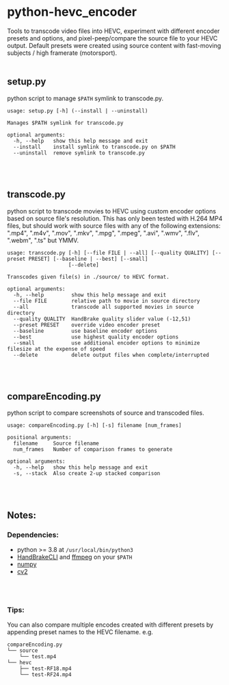 # python-hevc_encoder

Tools to transcode video files into HEVC, experiment with different encoder presets and options, and pixel-peep/compare the source file to your HEVC output. Default presets were created using source content with fast-moving subjects / high framerate (motorsport).
<br>
<br>

## setup.py
python script to manage `$PATH` symlink to transcode.py.

```
usage: setup.py [-h] (--install | --uninstall)

Manages $PATH symlink for transcode.py

optional arguments:
  -h, --help   show this help message and exit
  --install    install symlink to transcode.py on $PATH
  --uninstall  remove symlink to transcode.py
```

<br>
<br>

## transcode.py
python script to transcode movies to HEVC using custom encoder options based on source file's resolution. This has only been tested with H.264 MP4 files, but should work with source files with any of the following extensions: ".mp4", ".m4v", ".mov", ".mkv", ".mpg", ".mpeg", ".avi", ".wmv", ".flv", ".webm", ".ts" but YMMV.

```
usage: transcode.py [-h] [--file FILE | --all] [--quality QUALITY] [--preset PRESET] [--baseline | --best] [--small]
                    [--delete]

Transcodes given file(s) in ./source/ to HEVC format.

optional arguments:
  -h, --help         show this help message and exit
  --file FILE        relative path to movie in source directory
  --all              transcode all supported movies in source directory
  --quality QUALITY  HandBrake quality slider value (-12,51)
  --preset PRESET    override video encoder preset
  --baseline         use baseline encoder options
  --best             use highest quality encoder options
  --small            use additional encoder options to minimize filesize at the expense of speed
  --delete           delete output files when complete/interrupted
```

<br>
<br>

## compareEncoding.py
python script to compare screenshots of source and transcoded files.

```
usage: compareEncoding.py [-h] [-s] filename [num_frames]

positional arguments:
  filename     Source filename
  num_frames   Number of comparison frames to generate

optional arguments:
  -h, --help   show this help message and exit
  -s, --stack  Also create 2-up stacked comparison
```

<br>
<br>

## Notes:

### Dependencies:
* python >= 3.8 at `/usr/local/bin/python3`
* [HandBrakeCLI](https://handbrake.fr/downloads2.php) and [ffmpeg](https://www.ffmpeg.org/download.html) on your `$PATH`
* [numpy](https://pypi.org/project/numpy/)
* [cv2](https://pypi.org/project/opencv-python/)

<br>
<br>

### Tips:
You can also compare multiple encodes created with different presets by appending preset names to the HEVC filename.
e.g.
```
compareEncoding.py
└── source 
    └── test.mp4
└── hevc
    ├── test-RF18.mp4
    └── test-RF24.mp4
```
